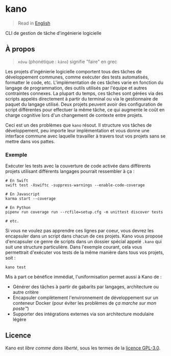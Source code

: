 # kano

> Read in [English](/docs/README.md)

CLI de gestion de tâche d'ingénierie logicielle

## À propos

> `κάνω` (phonétique : `káno`) signifie "faire" en grec

Les projets d'ingénierie logicielle comportent tous des tâches de développement communes, comme
exécuter des tests automatisés, formatter le code, etc. L'implémentation de ces tâches varie en
fonction du langage de programmation, des outils utilisés par l'équipe et autres contraintes
connexes. La plupart du temps, ces tâches sont gérées via des scripts appelés directement à
partir du terminal ou via le gestionnaire de paquet du langage utilisé. Deux projets peuvent
avoir des configuration de script différentes pour effectuer la même tâche, ce qui augmente le
coût en charge cognitive lors d'un changement de contexte entre projets.

Ceci est un des problèmes que `kano` résout. Il structure vos tâches de développement, peu
importe leur implémentation et vous donne une interface commune avec laquelle travailler à
travers tout vos projets sans se mettre dans vos pattes.

### Exemple

Exécuter les tests avec la couverture de code activée dans différents projets utilisant
différents langages pourrait ressembler à ça :

```shell
# En Swift
swift test -Xswiftc -suppress-warnings --enable-code-coverage

# En Javascript
karma start --coverage

# En Python
pipenv run coverage run --rcfile=setup.cfg -m unittest discover tests

# etc.
```

Si vous ne voulez pas apprendre ces lignes par coeur, vous devrez les encapsuler dans un script
dans chacun de ces projets. Kano vous propose d'encapsuler ce genre de scripts dans un dossier
spécial appelé `.kano` qui suit une structure particulière. Dans l'exemple courant, cela vous
permettrait d'exécuter vos tests de la même manière dans tous vos projets, soit :

```shell
kano test
```

Mis à part ce bénéfice immédiat, l'uniformisation permet aussi à Kano de :

- Générer des tâches à partir de gabarits par langages, architecture ou autre critère
- Encapsuler complètement l'environnement de développement sur un conteneur Docker (pour éviter
  les problèmes de _ça marche sur mon poste™_)
- Supporter des intégrations externes via son architecture modulaire légère

## Licence

Kano est _libre comme dans liberté_, sous les termes de la [licence GPL-3.0](/LICENSE).
